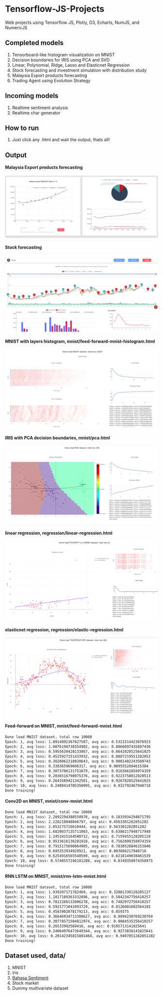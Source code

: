 # Tensorflow-JS-Projects
Web projects using Tensorflow JS, Plotly, D3, Echarts, NumJS, and NumericJS

## Completed models
1. Tensorboard-like histogram visualization on MNIST
2. Decision boundaries for IRIS using PCA and SVD
3. Linear, Polynomial, Ridge, Lasso and Elasticnet Regression
4. Stock forecasting and investment simulation with distribution study
5. Malaysia Export products forecasting
6. Trading Agent using Evolution Strategy

## Incoming models
1. Realtime sentiment analysis
2. Realtime char generator

## How to run
1. Just click any .html and wait the output, thats all!

## Output

#### Malaysia Export products forecasting
![alt text](screenshot/matrade.png)

#### Stock forecasting
![alt text](screenshot/stock4.png)

#### MNIST with layers histogram, mnist/feed-forward-mnist-histogram.html
![alt text](screenshot/mnist-histogram.png)

#### IRIS with PCA decision boundaries, mnist/pca.html
![alt text](screenshot/pca-iris.png)

#### linear regression, regression/linear-regression.html
![alt text](screenshot/linear.png)

#### elasticnet regression, regression/elastic-regression.html
![alt text](screenshot/elasticnet.png)

#### Feed-forward on MNIST, mnist/feed-forward-mnist.html
```text
Done load MNIST dataset, total row 10000
Epoch: 1, avg loss: 1.8914892367827587, avg acc: 0.5321514423076923
Epoch: 2, avg loss: 1.0076198738354902, avg acc: 0.8060897435897436
Epoch: 3, avg loss: 0.5955630428133867, avg acc: 0.8642828525641025
Epoch: 4, avg loss: 0.4525927151433932, avg acc: 0.8887219551282052
Epoch: 5, avg loss: 0.3820862218928643, avg acc: 0.9001402243589743
Epoch: 6, avg loss: 0.338365969606317, avg acc: 0.9095552884615384
Epoch: 7, avg loss: 0.3073786131751079, avg acc: 0.9163661858974359
Epoch: 8, avg loss: 0.2836516798975376, avg acc: 0.9223758012820513
Epoch: 9, avg loss: 0.2643589421342581, avg acc: 0.9267828525641025
Epoch: 10, avg loss: 0.2480414705350995, avg acc: 0.932792467948718
Done training!
```

#### Conv2D on MNIST, mnist/conv-mnist.html
```text
Done load MNIST dataset, total row 10000
Epoch: 1, avg loss: 2.2892294388550978, avg acc: 0.1833934294871795
Epoch: 2, avg loss: 2.228218048046797, avg acc: 0.4563301282051282
Epoch: 3, avg loss: 2.053275716610444, avg acc: 0.563301282051282
Epoch: 4, avg loss: 1.6820037135711083, avg acc: 0.6386217948717948
Epoch: 5, avg loss: 1.2453415164580712, avg acc: 0.7159455128205128
Epoch: 6, avg loss: 0.9533616136281918, avg acc: 0.7562099358974359
Epoch: 7, avg loss: 0.7915175690864905, avg acc: 0.7830528846153846
Epoch: 8, avg loss: 0.693353934929921, avg acc: 0.803886217948718
Epoch: 9, avg loss: 0.6254916565540509, avg acc: 0.8218149038461539
Epoch: 10, avg loss: 0.5740557246101208, avg acc: 0.8349358974358975
Done training!
```

#### RNN LSTM on MNIST, mnist/rnn-lstm-mnist.html
```text
Done load MNIST dataset, total row 10000
Epoch: 1, avg loss: 1.939207171782469, avg acc: 0.32081330128205127
Epoch: 2, avg loss: 1.1817189363332896, avg acc: 0.5842347756410257
Epoch: 3, avg loss: 0.7812266132006278, avg acc: 0.7482972756410257
Epoch: 4, avg loss: 0.5921771041093729, avg acc: 0.8126001602564102
Epoch: 5, avg loss: 0.4583902078179213, avg acc: 0.859375
Epoch: 6, avg loss: 0.36646934713308627, avg acc: 0.8894230769230769
Epoch: 7, avg loss: 0.30778571504812974, avg acc: 0.9084535256410257
Epoch: 8, avg loss: 0.26533992569416, avg acc: 0.9195713141025641
Epoch: 9, avg loss: 0.24064976473649344, avg acc: 0.9273838141025641
Epoch: 10, avg loss: 0.20142345815801468, avg acc: 0.9407051282051282
Done training!
```

## Dataset used, data/
1. MNIST
2. Iris
3. [Bahasa Sentiment](https://www.kaggle.com/huseinzol05/news-sentiment-in-bahasa)
4. Stock market
5. Dummy multivariate dataset
